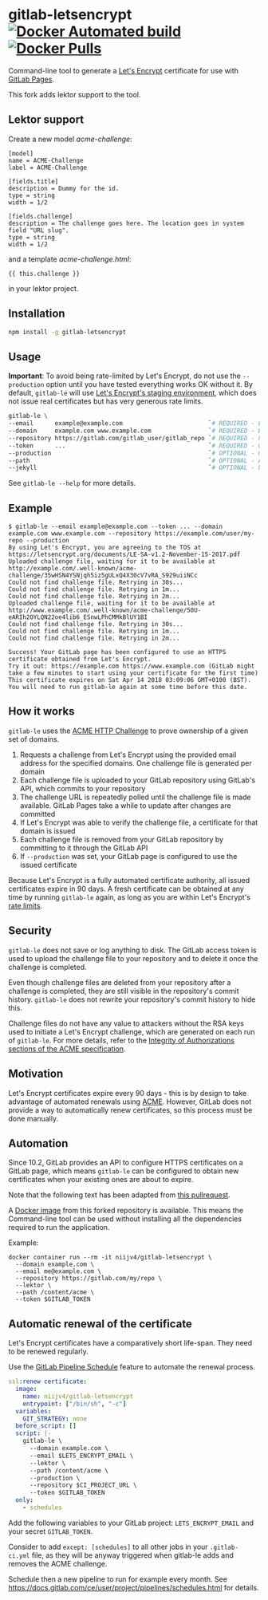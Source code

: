# gitlab-letsencrypt  [![Docker Automated build](https://img.shields.io/docker/automated/niijv4/gitlab-letsencrypt.svg)](https://hub.docker.com/r/niijv4/gitlab-letsencrypt/) [![Docker Pulls](https://img.shields.io/docker/pulls/niijv4/gitlab-letsencrypt.svg)](https://hub.docker.com/r/niijv4/gitlab-letsencrypt/)

Command-line tool to generate a [Let's Encrypt](https://letsencrypt.org) certificate for use with [GitLab Pages](https://pages.gitlab.io/).

This fork adds lektor support to the tool.

## Lektor support

Create a new model *acme-challenge*:

```
[model]
name = ACME-Challenge
label = ACME-Challenge

[fields.title]
description = Dummy for the id.
type = string
width = 1/2

[fields.challenge]
description = The challenge goes here. The location goes in system field "URL slug".
type = string
width = 1/2
```

and a template *acme-challenge.html*:

```
{{ this.challenge }}
```

in your lektor project.

## Installation

```sh
npm install -g gitlab-letsencrypt
```

## Usage

**Important**: To avoid being rate-limited by Let's Encrypt, do not use the `--production` option until you have tested everything works OK without it.
By default, `gitlab-le` will use [Let's Encrypt's staging environment](https://letsencrypt.org/docs/staging-environment/), which does not issue real certificates but has very generous rate limits.

```sh
gitlab-le \
--email      example@example.com                        `# REQUIRED - Let's Encrypt email address` \
--domain     example.com www.example.com                `# REQUIRED - Domain(s) that the cert will be issued for (separated by spaces)` \
--repository https://gitlab.com/gitlab_user/gitlab_repo `# REQUIRED - Full URL to your GitLab repository` \
--token      ...                                        `# REQUIRED - GitLab personal access token, see https://gitlab.com/profile/personal_access_tokens` \
--production                                            `# OPTIONAL - Obtain a real certificate instead of a dummy one and configure your repository to use it`
--path                                                  `# OPTIONAL - Absolute path in your repository where challenge files should be uploaded`
--jekyll                                                `# OPTIONAL - Upload challenge files with a Jekyll-compatible YAML front matter` \
```

See `gitlab-le --help` for more details.

## Example

```
$ gitlab-le --email example@example.com --token ... --domain example.com www.example.com --repository https://example.com/user/my-repo --production
By using Let's Encrypt, you are agreeing to the TOS at https://letsencrypt.org/documents/LE-SA-v1.2-November-15-2017.pdf
Uploaded challenge file, waiting for it to be available at http://example.com/.well-known/acme-challenge/35wHSN4YSNjqh5iz5gULxQ4X30cV7vRA_S929uiiNCc
Could not find challenge file. Retrying in 30s...
Could not find challenge file. Retrying in 1m...
Could not find challenge file. Retrying in 2m...
Uploaded challenge file, waiting for it to be available at http://www.example.com/.well-known/acme-challenge/50U-eARIh2OYLQN22oe4lib6_ESnwLPhCMMkBlUY1BI
Could not find challenge file. Retrying in 30s...
Could not find challenge file. Retrying in 1m...
Could not find challenge file. Retrying in 2m...

Success! Your GitLab page has been configured to use an HTTPS certificate obtained from Let's Encrypt.
Try it out: https://example.com https://www.example.com (GitLab might take a few minutes to start using your certificate for the first time)
This certificate expires on Sat Apr 14 2018 03:09:06 GMT+0100 (BST). You will need to run gitlab-le again at some time before this date.
```

## How it works

`gitlab-le` uses the [ACME HTTP Challenge](https://tools.ietf.org/html/draft-ietf-acme-acme-09#section-8.3) to prove ownership of a given set of domains.

1. Requests a challenge from Let's Encrypt using the provided email address for the specified domains. One challenge file is generated per domain
2. Each challenge file is uploaded to your GitLab repository using GitLab's API, which commits to your repository
3. The challenge URL is repeatedly polled until the challenge file is made available. GitLab Pages take a while to update after changes are committed
4. If Let's Encrypt was able to verify the challenge file, a certificate for that domain is issued
5. Each challenge file is removed from your GitLab repository by committing to it through the GitLab API
6. If `--production` was set, your GitLab page is configured to use the issued certificate

Because Let's Encrypt is a fully automated certificate authority, all issued certificates expire in 90 days.
A fresh certificate can be obtained at any time by running `gitlab-le` again, as long as you are within Let's Encrypt's [rate limits](https://letsencrypt.org/docs/rate-limits/).

## Security

`gitlab-le` does not save or log anything to disk.
The GitLab access token is used to upload the challenge file to your repository and to delete it once the challenge is completed.

Even though challenge files are deleted from your repository after a challenge is completed, they are still visible in the repository's commit history.
`gitlab-le` does not rewrite your repository's commit history to hide this.

Challenge files do not have any value to attackers without the RSA keys used to initiate a Let's Encrypt challenge, which are generated on each run of `gitlab-le`.
For more details, refer to the [Integrity of Authorizations sections of the ACME specification](https://tools.ietf.org/html/draft-ietf-acme-acme-09#section-10.2).

## Motivation

Let's Encrypt certificates expire every 90 days - this is by design to take advantage of automated renewals using [ACME](https://tools.ietf.org/html/draft-ietf-acme-acme-01).
However, GitLab does not provide a way to automatically renew certificates, so this process must be done manually.

## Automation

Since 10.2, GitLab provides an API to configure HTTPS certificates on a GitLab page, which means `gitlab-le` can be configured to obtain new certificates when your existing ones are about to expire.

Note that the following text has been adapted from [this pullrequest](https://github.com/rolodato/gitlab-letsencrypt/pull/36).

A [Docker image](https://hub.docker.com/r/niijv4/gitlab-letsencrypt/) from this forked repository is available.
This means the Command-line tool can be used without installing all the dependencies required to run the application.

Example:

```text
docker container run --rm -it niijv4/gitlab-letsencrypt \
  --domain example.com \
  --email me@example.com \
  --repository https://gitlab.com/my/repo \
  --lektor \
  --path /content/acme \
  --token $GITLAB_TOKEN
```

## Automatic renewal of the certificate

Let's Encrypt certificates have a comparatively short life-span.
They need to be renewed regularly.

Use the [GitLab Pipeline Schedule](https://docs.gitlab.com/ce/user/project/pipelines/schedules.html) feature to automate the renewal process.

```yaml
ssl:renew certificate:
  image:
    name: niijv4/gitlab-letsencrypt
    entrypoint: ["/bin/sh", "-c"]
  variables:
    GIT_STRATEGY: none
  before_script: []
  script: |-
    gitlab-le \
      --domain example.com \
      --email $LETS_ENCRYPT_EMAIL \
      --lektor \
      --path /content/acme \
      --production \
      --repository $CI_PROJECT_URL \
      --token $GITLAB_TOKEN
  only:
    - schedules
```

Add the following variables to your GitLab project: `LETS_ENCRYPT_EMAIL` and your secret `GITLAB_TOKEN`.

Consider to add `except: [schedules]` to all other jobs in your `.gitlab-ci.yml` file, as they will be anyway triggered when gitlab-le adds and removes the ACME challenge.

Schedule then a new pipeline to run for example every month.
See <https://docs.gitlab.com/ce/user/project/pipelines/schedules.html> for details.